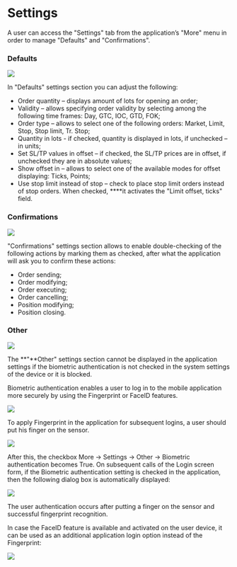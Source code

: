 # Settings

A user can access the "Settings" tab from the application’s "More" menu in order to manage "Defaults" and "Confirmations".

### Defaults

![](../../../.gitbook/assets/4%20%2869%29.png)

In "Defaults" settings section you can adjust the following:

* Order quantity – displays amount of lots for opening an order;
* Validity – allows specifying order validity by selecting among the following time frames: Day, GTC, IOC, GTD, FOK;
* Order type – allows to select one of the following orders: Market, Limit, Stop, Stop limit, Tr. Stop;
* Quantity in lots - if checked, quantity is displayed in lots, if unchecked – in units;
* Set SL/TP values in offset – if checked, the SL/TP prices are in offset, if unchecked they are in absolute values;
* Show offset in – allows to select one of the available modes for offset displaying: Ticks, Points;
* Use stop limit instead of stop – check to place stop limit orders instead of stop orders. When checked, ****it activates the "Limit offset, ticks" field.

### **Confirmations**

![](../../../.gitbook/assets/2%20%2882%29.png)

"Confirmations" settings section allows to enable double-checking of the following actions by marking them as checked, after what the application will ask you to confirm these actions:

* Order sending;
* Order modifying;
* Order executing;
* Order cancelling;
* Position modifying;
* Position closing.

### Other

![](../../../.gitbook/assets/2%20%28120%29.png)

The **"**Other" settings section cannot be displayed in the application settings if the biometric authentication is not checked in the system settings of the device or it is blocked. 

Biometric authentication enables a user to log in to the mobile application more securely by using the Fingerprint or FaceID features.

![](../../../.gitbook/assets/4%20%2866%29.png)

To apply Fingerprint in the application for subsequent logins, a user should put his finger on the sensor.

![](../../../.gitbook/assets/1%20%28141%29.png)

After this, the checkbox More -&gt; Settings -&gt; Other -&gt; Biometric authentication becomes True. On subsequent calls of the Login screen form, if the Biometric authentication setting is checked in the application, then the following dialog box is automatically displayed:

![](../../../.gitbook/assets/3%20%2896%29.png)

The user authentication occurs after putting a finger on the sensor and successful fingerprint recognition.

In case the FaceID feature is available and activated on the user device, it can be used as an additional application login option instead of the Fingerprint:

![](../../../.gitbook/assets/feis.jpg)

